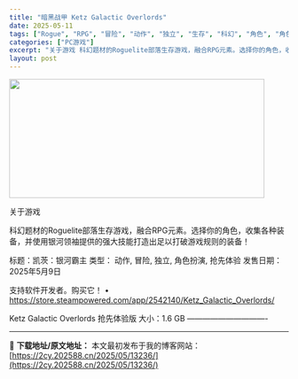```yaml
---
title: "暗黑战甲 Ketz Galactic Overlords"
date: 2025-05-11
tags: ["Rogue", "RPG", "冒险", "动作", "独立", "生存", "科幻", "角色", "角色扮演", "软件"]
categories: ["PC游戏"]
excerpt: "关于游戏 科幻题材的Roguelite部落生存游戏，融合RPG元素。选择你的角色，收集各种装备，并使用银河领袖提供的强大技能打造出足以打破游戏规则的装备！ 标题：凯茨：银河霸主 类型： 动作, 冒险, 独立, 角色扮演, 抢先体验 发售日期：2025年5月9日 支持软件开发者。购买它！ • http&hellip;"
layout: post
---
```


<img class="aligncenter size-full wp-image-13239" src="https://2cy.202588.cn/wp-content/uploads/2025/05/2025051018023260.webp" alt="" width="460" height="215" />

关于游戏

科幻题材的Roguelite部落生存游戏，融合RPG元素。选择你的角色，收集各种装备，并使用银河领袖提供的强大技能打造出足以打破游戏规则的装备！

标题：凯茨：银河霸主
类型： 动作, 冒险, 独立, 角色扮演, 抢先体验
发售日期：2025年5月9日

支持软件开发者。购买它！
• https://store.steampowered.com/app/2542140/Ketz_Galactic_Overlords/

Ketz Galactic Overlords 抢先体验版
大小：1.6 GB
——————————-

---
📖 **下载地址/原文地址：** 本文最初发布于我的博客网站：[https://2cy.202588.cn/2025/05/13236/](https://2cy.202588.cn/2025/05/13236/)
